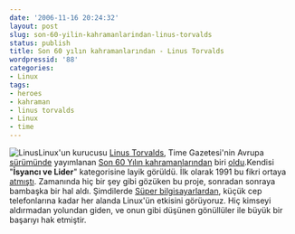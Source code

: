 ```yaml
---
date: '2006-11-16 20:24:32'
layout: post
slug: son-60-yilin-kahramanlarindan-linus-torvalds
status: publish
title: Son 60 yılın kahramanlarından - Linus Torvalds
wordpressid: '88'
categories:
- Linux
tags:
- heroes
- kahraman
- linus torvalds
- Linux
- time
---
```


![Linus](http://www.murekkep.org/resim/linustorvalds.jpeg)Linux'un kurucusu [Linus Torvalds](http://en.wikipedia.org/wiki/Linus_Torvalds), Time Gazetesi'nin Avrupa [sürümünde](http://www.time.com/time/europe/) yayımlanan [Son 60 Yılın kahramanlarından](http://www.time.com/time/europe/hero2006/) biri [oldu](http://www.time.com/time/europe/hero2006/torvalds.html).Kendisi "**İsyancı ve Lider**" kategorisine layik görüldü. İlk olarak 1991 bu fikri ortaya [atmıştı](http://groups.google.de/group/comp.os.minix/msg/b813d52cbc5a044b?dmode=source). Zamanında hiç bir şey gibi gözüken bu proje, sonradan sonraya bambaşka bir hal aldı. Şimdilerde [Süper bilgisayarlardan](http://www.top500.org/stats/28), küçük cep telefonlarına kadar her alanda Linux'ün etkisini görüyoruz. Hiç kimseyi aldırmadan yolundan giden, ve onun gibi düşünen gönüllüler ile büyük bir başarıyı hak etmiştir.
